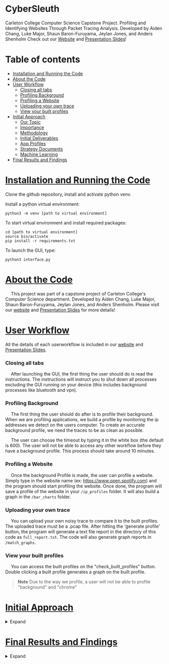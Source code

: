 # CyberSleuth
Carleton College Computer Science Capstone Project.
Profiling and Identifying Websites Through Packet Tracing Analysis.
Developed by Aiden Chang, Luke Major, Shaun Baron-Furuyama, Jeylan Jones, and Anders Shenholm
Check out our [Website](https://cs.carleton.edu/cs_comps/2223/csiOlin/final-results/) and [Presentation Slides](https://docs.google.com/presentation/d/1U0ZS9FJ87KXPLVZnWpzN3VO7B7C6Hcd8K937XkT7x4Y/edit#slide=id.g1f48a6d175f_0_0)!

Table of contents
=================

<!--ts-->
* [Installation and Running the Code](#installation-and-running-the-code)
* [About the Code](#about-the-code)
* [User Workflow](#user-workflow)
    * [Closing all tabs](#closing-all-tabs)
    * [Profiling Background](#profiling-background)
    * [Profiling a Website](#profiling-a-website)
    * [Uploading your own trace](#uploading-your-own-trace)
    * [View your built profiles](#view-your-built-profiles)
* [Initial Approach](#initial-approach)
    * [Our Topic](#our-topic)
    * [Importance](#why-is-this-important-and-who-does-this-project-serve)
    * [Methodology](#methodology)
    * [Initial Deliverables](#initial-deliverables)
    * [App Profiles](#app-profiles)
    * [Strategy Documents](#strategy-documents)
    * [Machine Learning](#machine-learning)
* [Final Results and Findings](#final-results-and-findings)
<!--te-->


<ins>Installation and Running the Code</ins>
============


Clone the github repository, install and activate python venv. 

Install a python virtual environment:
```
python3 -m venv [path to virtual environment]
```

To start virtual environment and install required packages:
```
cd [path to virtual environment]
source bin/activate
pip install -r requirements.txt
```

To launch the GUI, type:
```
python3 interface.py
```

<ins>About the Code</ins>
============
&emsp; This project was part of a capstone project of Carleton College's Computer Science department. Developed by Aiden Chang, Luke Major, Shaun Baron-Furuyama, Jeylan Jones, and Anders Shenholm. Please visit our [website](https://cs.carleton.edu/cs_comps/2223/csiOlin/final-results/) and [Presentation Slides](https://docs.google.com/presentation/d/1U0ZS9FJ87KXPLVZnWpzN3VO7B7C6Hcd8K937XkT7x4Y/edit#slide=id.g1f48a6d175f_0_0) for more details! 

<ins>User Workflow</ins>
============
All the details of each userworkflow is included in our [website](https://cs.carleton.edu/cs_comps/2223/csiOlin/final-results/) and [Presentation Slides](https://docs.google.com/presentation/d/1U0ZS9FJ87KXPLVZnWpzN3VO7B7C6Hcd8K937XkT7x4Y/edit#slide=id.g1f48a6d175f_0_0).
### Closing all tabs
&emsp; After launching the GUI, the first thing the user should do is read the instructions. The instructions will instruct you to shut down all processes excluding the GUI running on your device (this includes background processes like bluetooth and vpn).  

### Profiling Background
&emsp; The first thing the user should do after is to profile their background. When we are profiling applications, we build a profile by monitoring the ip addresses we detect on the users computer. To create an accurate background profile, we need the traces to be as clean as possible. 

&emsp; The user can choose the timeout by typing it in the white box (the default is 600). The user will not be able to access any other workflow before they have a background profile. This process should take around 10 minutes. 

### Profiling a Website
&emsp; Once the background Profile is made, the user can profile a website. Simply type in the website name (ex: https://www.open.spotify.com) and the program should start profiling the website. Once done, the program will save a profile of the website in your ```/ip_profiles``` folder. It will also build a graph in the `/bar_charts` folder.

### Uploading your own trace
&emsp; You can upload your own noisy trace to compare it to the built profiles. The uploaded trace must be a .pcap file. After hitting the 'generate profile' button, the program will generate a text file report in the directory of this code as `full_report.txt`. The code will also generate graph reports in `/match_graphs`. 

### View your built profiles
&emsp; You can access the built profiles on the "check_built_profiles" button. Double clicking a built profile generates a graph on the built profile. 
> **Note**
> Due to the way we profile, a user will not be able to profile "background" and "chrome"



<ins>Initial Approach</ins>
============

<details>
<summary>Expand</summary>

### Our Topic
&emsp; In the increasingly interconnected world we live in today, we take for granted our ability to log onto our favorite applications and instantly access data stored around the world. This paradigm has been the result of numerous decades of trial and error, with consistent efforts to improve computer capabilities and the common user experience. This process however, has obscured much of computers’ background tasks in favor of simple interfaces. So, how does this accessed data actually make its way to our machine? And in what ways do the applications on our machine communicate with the location that data is stored in? The answer to these questions varies by application, and examining the most popular ones will allow us to gain key insights into what kinds of intermediate exchanges are being used. 

### Why is this important, and who does this project serve?
&emsp; The implications of our project are not only relevant to computer scientists and those interested in networking, but to the daily lives of all technology users. Before the 21st century, this task would not seem daunting enough to warrant a large project in higher education, but this vast online system of communication has extended so widely and deeply in global society, that personal data can no longer be tracked so simply. Personal data is being sent to countless entities from connected devices in a persistent and rapid web of circulation, and this is for multiple reasons. Slicker and improved information access, as well as increased demand for new methods of long-distance communication are just two examples, but the most recent and momentous reason as of late has been the commodification of data. The general public is well aware of this, especially with headlines involving suspicious profits of companies such as Facebook and Twitter, yet a heavily technology-dependent world with little education on networks is left with no choice but to continue using their online services as normal, or if a user is more savvy, install a VPN on their devices. Knowing this, we will present the results of our project in a vocabulary and in a medium that common internet citizens can engage with, and we will use accurate language for well-informed computer scientists to relate to, so that we can educate everyone on how connections work, why they sometimes don’t, and we can encourage them to be mindful of their habits. 

### Our approach
&emsp; We will use personal and project-dedicated computers to collect and analyze data which details apps’ network interactions. Based on factors such as IP address, protocol, packet length, timing of when packets are sent, and port information, we will analyze packets using the open-source program Wireshark to build application profiles for some number of popular applications for our project. Additionally, we will produce a document detailing strategies and criteria affirming an ability to receive a trace and determine what applications are being used, thus allowing another person or group to repeat our process for profiled applications. Finally, if we have enough time after profiling popular applications, we will use machine learning algorithms to automate the process of distinguishing our profiled applications from other applications in a given packet trace.

### Methodology
&emsp; As mentioned in the background section, Wireshark will be the primary tool we use to analyze network traffic. We can use Wireshark to monitor incoming and outgoing data packets on personal and lab computers. Wireshark also gives us many tools for analyzing packets:
- Statistics menu - a range of data analysis including but not limited to:
    - all endpoints
    - all conversations
    - packet length average, histogram
    - rate of packets over time
- Display filters - limits observed packets to a selected subset based on:
    - protocol
    - ip address (source or destination)
    - packet size

&emsp; On top of the patterns we can find in Wireshark, we’ll also be using outside research to make our profiling more efficient. For example, if we can find detailed documentation for some app we want to profile, it could really help us know what to look for in that app’s network footprint. It’s also inevitable that we’ll want to look up the IP addresses that appear in our traces, for which we will need to do some online research. As these cases arise, we’ll carefully use outside sources.

&emsp; We will begin to decipher network traffic by focusing on a single app. We’ll collect traces that isolate that app’s activity, and study them in detail to piece together a profile of its network traffic. We will use the features provided by Wireshark, as well as other research as is needed. In this early stage of the project, we envision our application profiles to include information regarding commonly used IP addresses and ports, typical packet lengths (this won’t be used extensively, as we know that packet length can vary based on router), protocol information (QUIC vs. TCP vs. UDP etc.), and timing patterns. By “timing patterns”, we mean how frequently a given application communicates with the machine to which it is sending data. Some applications may send lots of packets in short “bursts” and then wait before sending another burst, while other applications may send fewer packets in a more consistent manner. Since so many moving parts are involved in a single trace, it would of course be difficult to find any one primary detail to indicate the journey of a packet, if not impossible. To find a method for narrowing down necessary steps for application profiling, we will naturally need to rely on a number of assumptions that can only come from sheer time and exposure to relationships between these details. Each of the applications we profile will likely have differing patterns upon closer inspection; we’ll compile these patterns into an outline of a profile.

&emsp; Once we have a working draft of a profile, we’ll look to identify that app in a packet trace containing many ‘conversations’ between many distinct applications running simultaneously. We can either take these traces ourselves or request them from our advisor for a stricter test of our profile. This will require us to carefully use our profiles to comb over these conversations in the packet trace, in order to decipher which applications are being run. In light of this, we may run into challenges in this process if there are applications that we haven’t profiled that look extremely similar in their traces to an application that we have profiled, or even if there are applications that we have profiled but resemble different ones when “background noise” from other applications interferes with our interpretation. We are expecting that the process of finding a profiled app in a busier trace will help us refine our profile and notice what really helps us identify an app’s network footprint in “the wild.” 

&emsp; As we become confident in our first profile, we can branch out into profiling other apps, using our sharpened skills and intuition to build and test new profiles. We’re imagining a tiered priority system to dictate which apps we focus on, where we only move on to the next tier after having strong profiles for all apps in the current tier. 

&emsp; We will develop strategy documents with each profile to describe a method for identifying apps based on their profile. It isn’t necessarily crucial that we have full strategy documents as soon as we have final drafts for each profile, but it could definitely be useful to have every researcher articulate the key pieces of the profile so that others less involved with that profile could pick it up quicker. This type of info can be written for a technical audience (us) as needed, so we wouldn’t really need final drafts for it to be useful. By the end of the project however, there should be no profile that doesn’t come with a polished strategy document. 

### Initial Deliverables
Minimum: 3 app profiles, each with a strategy document.

Maximum: 6+ app profiles, each with a strategy document. A program that automates app detection using our profiles and strategy documents.

### App Profiles
&emsp; Our app profiles consist of documents including any consistent characteristics of some app’s network traffic, including but not limited to: IP addresses, protocols, packet size, packet frequency, packet timing, port numbers, distinctive behaviors, and common errors. More basic information will be presented in a simple format used for all profiles, and more complicated patterns may be described in a general-purpose area for writing.

### Strategy Documents
&emsp; A strategy document corresponding to a given application profile will consist of formal instructions on how to pick out the application in a “noisy” or “messy” packet trace consisting of many different applications running at the same time. It will detail the method we used to profile the application and will include instructions on which IP addresses and ports to look at, what sort of byte flow would be expected in each direction, packet size, and packet timing (how frequently packets are sent in each direction) for our profiled application. Additionally, we will explain how we used the Statistics menu on wireshark to do this analysis and we will explain which graphs are the most helpful in picking the profiled application out from a messy trace. 

### Machine Learning
&emsp; As a final part of this project, we hope to translate the information from our strategy documents that detail how to pick given applications out from a “messy” trace into a machine learning algorithm (or set of algorithms) that automates this process. This would mean that we could give any trace to our algorithm and we would be able to see if any of our profiled applications are running. We will know by the end of this term whether we will be able to do this aspect of the project, and we will continue to explore ways in which we can gather traces “from the wild” to give to our algorithm. We are considering using a neural network to do this automation, but should a different type of machine learning approach work better we will pivot and go in another direction.

</details>



<ins>Final Results and Findings</ins>
============

<details>
<summary>Expand</summary>

### Our Task
As our advisor Amy Csizmar Dalal once said
> “Each Application has its own “fingerprint” - unique, or at least semi-unique, data patterns”

Our plan was to find these "fingerprint" patterns. To achieve this, we would:
- Evaluate tools and techniques to identify applications 
- Isolate and measure data traffic
- Create controlled experiments for detecting applications 
- Create “in the wild” experiments to detect applications 
- Write up data traffic signatures as application “profiles” 

### Tools Used
Our main tools used are:
- [Wireshark](https://www.wireshark.org/). 
    - Free open-source network protocol analyzer that will capture packets from a network connection.
    - Used for manual trace analyzing.
    - Used to open pcap files on a GUI.
- [Scapy](https://scapy.net/)
    - Python library that will collect a number of traces in the automation process.
- [Selenium](https://www.selenium.dev/)
    - Python library for browser automation

### Initial Strategies
As beginners in networks, our group spent the first 5 weeks learning about networks and running possible experimentations to find patterns in the network traffic. Some of our possible strategies for finding patterns in certain network interactions were to focus on components of a trace such as:
- Type of protocol
- Packet timings
- IP addresses

We also read a dozen machine learning papers to find possible machine learning approaches.

In the end, our group decided to identify patterns using IP addresses.






</details>




